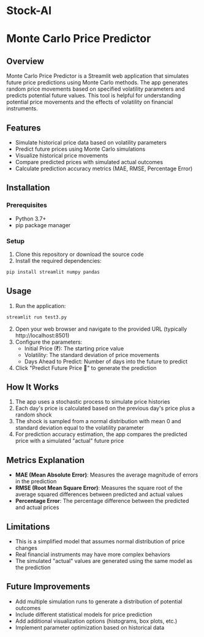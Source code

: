 # Stock-AI

# Monte Carlo Price Predictor
## Overview
Monte Carlo Price Predictor is a Streamlit web application that simulates future price predictions using Monte Carlo methods. The app generates random price movements based on specified volatility parameters and predicts potential future values. This tool is helpful for understanding potential price movements and the effects of volatility on financial instruments.

## Features
- Simulate historical price data based on volatility parameters
- Predict future prices using Monte Carlo simulations
- Visualize historical price movements
- Compare predicted prices with simulated actual outcomes
- Calculate prediction accuracy metrics (MAE, RMSE, Percentage Error)

## Installation

### Prerequisites
- Python 3.7+
- pip package manager

### Setup
1. Clone this repository or download the source code
2. Install the required dependencies:
```bash
pip install streamlit numpy pandas
```

## Usage
1. Run the application:
```bash
streamlit run test3.py
```
2. Open your web browser and navigate to the provided URL (typically http://localhost:8501)
3. Configure the parameters:
   - Initial Price (₹): The starting price value
   - Volatility: The standard deviation of price movements
   - Days Ahead to Predict: Number of days into the future to predict
4. Click "Predict Future Price 🔮" to generate the prediction

## How It Works
1. The app uses a stochastic process to simulate price histories
2. Each day's price is calculated based on the previous day's price plus a random shock
3. The shock is sampled from a normal distribution with mean 0 and standard deviation equal to the volatility parameter
4. For prediction accuracy estimation, the app compares the predicted price with a simulated "actual" future price

## Metrics Explanation
- **MAE (Mean Absolute Error)**: Measures the average magnitude of errors in the prediction
- **RMSE (Root Mean Square Error)**: Measures the square root of the average squared differences between predicted and actual values
- **Percentage Error**: The percentage difference between the predicted and actual prices

## Limitations
- This is a simplified model that assumes normal distribution of price changes
- Real financial instruments may have more complex behaviors
- The simulated "actual" values are generated using the same model as the prediction

## Future Improvements
- Add multiple simulation runs to generate a distribution of potential outcomes
- Include different statistical models for price prediction
- Add additional visualization options (histograms, box plots, etc.)
- Implement parameter optimization based on historical data
